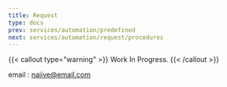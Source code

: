 ```yaml
---
title: Request
type: docs
prev: services/automation/predefined
next: services/automation/request/procedures
---
```


{{< callout type="warning" >}}
  Work In Progress.
{{< /callout >}}

email : <naiive@email.com>
